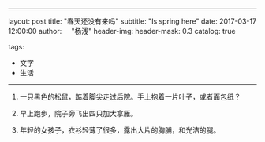 
---
layout:     post
title:      "春天还没有来吗"
subtitle:   "Is spring here"
date:       2017-03-17 12:00:00
author:     "杨浅"
header-img: 
header-mask: 0.3
catalog: true

tags:
   - 文字
   - 生活
---


 1. 一只黑色的松鼠，踮着脚尖走过后院。手上抱着一片叶子，或者面包纸？
 
 2. 早上跑步，院子旁飞出四只加大拿雁。
 3. 年轻的女孩子，衣衫轻薄了很多，露出大片的胸脯，和光洁的腿。